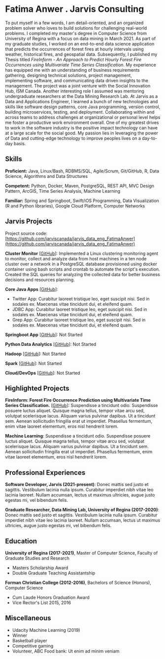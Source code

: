 # Fatima Anwer . Jarvis Consulting

To put myself in a few words, I am detail-oriented, and an organized problem solver who loves to build solutions for challenging real-world problems. I completed my master's degree in Computer Science from University of Regina with a focus on data mining in March 2021. As part of my graduate studies, I worked on an end-to-end data science application that predicts the occurrences of forest fires at hourly intervals using weather, historical fires, and geospatial data. Subsequently, I published my Thesis titled *FireInform - An Approach to Predict Hourly Forest Fire Occurrences using Multivariate Time Series Classification.* My experience has equipped me with an understanding of business requirements gathering, designing technical solutions, project management, implementing software, and communicating data driven insights to the management. The project was a joint venture with the Social Innovation Hub, ISM Canada. Another interesting role I assumed was mentoring undergraduate researchers at the Data Mining Research Lab. At Jarvis as a Data and Applications Engineer, I learned a bunch of new technologies and skills like software design patterns, core Java programming, version control, building microservices, testing, and deployment. Collaborating within and across teams to address challenges at organizational or personal level helps me foster a productive work environment overall. One of my greatest drives to work in the software industry is the positive impact technology can have at a large scale for the social good. My passion lies in leveraging the power of Data and cutting-edge technology to improve peoples lives on a day-to-day basis.

## Skills

**Proficient:** Java, Linux/Bash, RDBMS/SQL, Agile/Scrum, Git/GitHub, R, Data Science, Algorithms and Data Structures

**Competent:** Python, Docker, Maven, PostgreSQL, REST API, MVC Design Pattern, ArcGIS, Time Series Analysis, Machine Learning

**Familiar:** Spring and Springboot, Swift/iOS Programming, Data Visualization (R and Python libraries), Google Cloud Platform, Computer Networks

## Jarvis Projects

Project source code: [https://github.com/jarviscanada/jarvis_data_eng_FatimaAnwer](https://github.com/jarviscanada/jarvis_data_eng_FatimaAnwer)


**Cluster Monitor** [[GitHub](https://github.com/jarviscanada/jarvis_data_eng_FatimaAnwer/tree/master/linux_sql)]: Implemented a Linux clustering monitoring agent to monitor, collect and analyze data from host machines in a ten node cluster over a network in a PostgreSQL database provisioned using docker container using bash scripts and crontab to automate the script's execution. Created the SQL queries for analyzing the collected data for better business decisions and resources planning.

**Core Java Apps** [[GitHub](https://github.com/jarviscanada/jarvis_data_eng_FatimaAnwer/tree/master/core_java)]:
      
  - Twitter App: Curabitur laoreet tristique leo, eget suscipit nisi. Sed in sodales ex. Maecenas vitae tincidunt dui, et eleifend quam.
  - JDBC App: Curabitur laoreet tristique leo, eget suscipit nisi. Sed in sodales ex. Maecenas vitae tincidunt dui, et eleifend quam.
  - Grep App: Curabitur laoreet tristique leo, eget suscipit nisi. Sed in sodales ex. Maecenas vitae tincidunt dui, et eleifend quam.

**Springboot App** [[GitHub](https://github.com/jarviscanada/jarvis_data_eng_FatimaAnwer/tree/master/springboot)]: Not Started

**Python Data Analytics** [[GitHub](https://github.com/jarviscanada/jarvis_data_eng_FatimaAnwer/tree/master/python_data_anlytics)]: Not Started

**Hadoop** [[GitHub](https://github.com/jarviscanada/jarvis_data_eng_FatimaAnwer/tree/master/hadoop)]: Not Started

**Spark** [[GitHub](https://github.com/jarviscanada/jarvis_data_eng_FatimaAnwer/tree/master/spark)]: Not Started

**Cloud/DevOps** [[GitHub](https://github.com/jarviscanada/jarvis_data_eng_FatimaAnwer/tree/master/cloud_devops)]: Not Started


## Highlighted Projects
**FireInform: Forest Fire Occurrence Prediction using Multivariate Time Series Classification.** [[GitHub](https://github.com/jarviscanada/jarvis_profile_builder)]: Suspendisse a tincidunt odio. Suspendisse posuere luctus aliquet. Quisque magna tellus, tempor vitae arcu sed, volutpat scelerisque lacus. Aliquam varius pulvinar dapibus. Ut a tincidunt sem. Aenean sollicitudin fringilla erat ut imperdiet. Phasellus fermentum, enim vitae laoreet elementum, eros nisl hendrerit lorem.

**Machine Learning**: Suspendisse a tincidunt odio. Suspendisse posuere luctus aliquet. Quisque magna tellus, tempor vitae arcu sed, volutpat scelerisque lacus. Aliquam varius pulvinar dapibus. Ut a tincidunt sem. Aenean sollicitudin fringilla erat ut imperdiet. Phasellus fermentum, enim vitae laoreet elementum, eros nisl hendrerit lorem.


## Professional Experiences

**Software Developer, Jarvis (2021-present)**: Donec mattis sed justo et sagittis. Vestibulum lacinia nulla ipsum. Curabitur imperdiet nibh vitae leo lacinia laoreet. Nullam accumsan, lectus ut maximus ultricies, augue justo egestas mi, vel bibendum felis.

**Graduate Researcher, Data Mining Lab, University of Regina (2017-2020)**: Donec mattis sed justo et sagittis. Vestibulum lacinia nulla ipsum. Curabitur imperdiet nibh vitae leo lacinia laoreet. Nullam accumsan, lectus ut maximus ultricies, augue justo egestas mi, vel bibendum felis.


## Education
**University of Regina (2017-2021)**, Master of Computer Science, Faculty of Graduate Studies and Research
- Masters Scholarship Award
- Double Graduate Teaching Assistantship

**Forman Christian College (2012-2016)**, Bachelors of Science (Honors), Computer Science
- Cum Laude Honors Graduation Award
- Vice Rector's List 2015, 2016


## Miscellaneous
- Udacity Machine Learning (2019)
- Winner
- Basketball player
- Competitive gaming
- Volunteer, ABC Food bank: Ut enim ad minim veniam